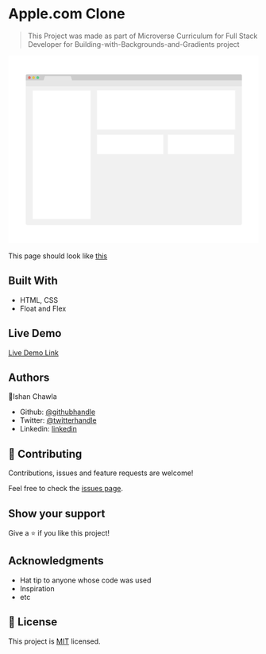 # Apple.com Clone

> This Project was made as part of Microverse Curriculum for Full Stack Developer for Building-with-Backgrounds-and-Gradients project

![screenshot](./app_screenshot.png)

This page should look like [this](https://web.archive.org/web/20140301004610/http://www.apple.com/)

## Built With

- HTML, CSS
- Float and Flex

## Live Demo

[Live Demo Link](https://rawcdn.githack.com/ishanchawla1/Building-with-Backgrounds-and-Gradients/e7c8775ce79a3710814ac508871c66ed6127574b/index.html)

## Authors

👤Ishan Chawla

- Github: [@githubhandle](https://github.com/ishanchawla1)
- Twitter: [@twitterhandle](https://twitter.com/Ishanchawla1884)
- Linkedin: [linkedin](https://www.linkedin.com/in/ishan-chawla-232988b5/)

## 🤝 Contributing

Contributions, issues and feature requests are welcome!

Feel free to check the [issues page](https://github.com/ishanchawla1/Building-with-Backgrounds-and-Gradients/issues/).

## Show your support

Give a ⭐️ if you like this project!

## Acknowledgments

- Hat tip to anyone whose code was used
- Inspiration
- etc

## 📝 License

This project is [MIT](lic.url) licensed.
